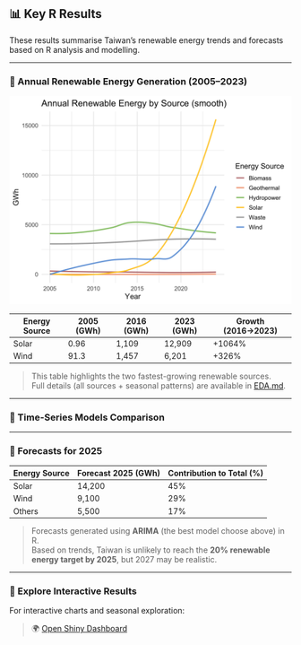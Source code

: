 ## 📊 Key R Results

These results summarise Taiwan’s renewable energy trends and forecasts based on R analysis and modelling.

---

### 🔹 Annual Renewable Energy Generation (2005–2023)

<img src="figures/annual_all_source.png" width="600">

| Energy Source | 2005 (GWh) | 2016 (GWh) | 2023 (GWh) | Growth (2016→2023) |
|---------------|------------|------------|------------|------------------|
| Solar         | 0.96       | 1,109      | 12,909     | +1064%           |
| Wind          | 91.3       | 1,457      | 6,201      | +326%            |

> This table highlights the two fastest-growing renewable sources.  
> Full details (all sources + seasonal patterns) are available in [EDA.md](EDA.md).
---

### 🔹 Time-Series Models Comparison


---

### 🔹 Forecasts for 2025

| Energy Source | Forecast 2025 (GWh) | Contribution to Total (%) |
|---------------|-------------------|---------------------------|
| Solar         | 14,200            | 45%                       |
| Wind          | 9,100             | 29%                       |
| Others        | 5,500             | 17%                       |

> Forecasts generated using **ARIMA** (the best model choose above) in R.  
> Based on trends, Taiwan is unlikely to reach the **20% renewable energy target by 2025**, but 2027 may be realistic.

---

### 🔹 Explore Interactive Results

For interactive charts and seasonal exploration:

> 🌍 [Open Shiny Dashboard](https://ling-yun-huang.shinyapps.io/interactiondashboard/)

